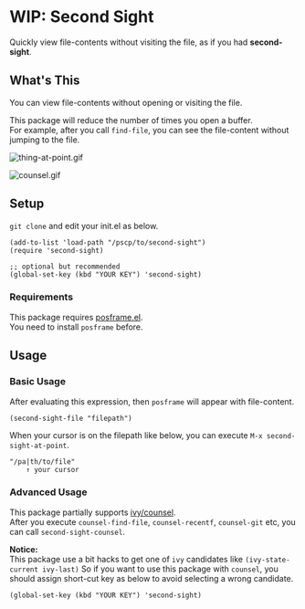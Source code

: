 # WIP: Second Sight

Quickly view file-contents without visiting the file, as if you had __second-sight__.

## What's This

You can view file-contents without opening or visiting the file.

This package will reduce the number of times you open a buffer.  
For example, after you call `find-file`, you can see the file-content without jumping to the file.

![thing-at-point.gif]()

![counsel.gif]()

## Setup

`git clone` and edit your init.el as below.

```elisp
(add-to-list 'load-path "/pscp/to/second-sight")
(require 'second-sight)

;; optional but recommended
(global-set-key (kbd "YOUR KEY") 'second-sight)
```

### Requirements

This package requires [posframe.el](https://github.com/tumashu/posframe).  
You need to install `posframe` before.

## Usage

### Basic Usage

After evaluating this expression, then `posframe` will appear with file-content.

```elisp
(second-sight-file "filepath")
```

When your cursor is on the filepath like below, you can execute `M-x second-sight-at-point`.

```
"/pa|th/to/file"
    ↑ your cursor
```

### Advanced Usage

This package partially supports [ivy/counsel](https://github.com/abo-abo/swiper).  
After you execute `counsel-find-file`, `counsel-recentf`, `counsel-git` etc, you can call `second-sight-counsel`.

**Notice:**  
This package use a bit hacks to get one of `ivy` candidates like `(ivy-state-current ivy-last)`
So if you want to use this package with `counsel`, you should assign short-cut key as below to avoid selecting a wrong candidate.

```elisp
(global-set-key (kbd "YOUR KEY") 'second-sight)
```
